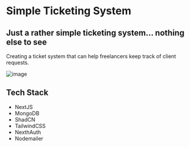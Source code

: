 # Simple Ticketing System
## Just a rather simple ticketing system... nothing else to see
Creating a ticket system that can help freelancers keep track of client requests.

![image](https://github.com/user-attachments/assets/13c3d5f3-6219-42e1-93e3-99bb8215f19c)

## Tech Stack
- NextJS
- MongoDB
- ShadCN
- TailwindCSS
- NexthAuth
- Nodemailer
